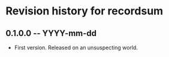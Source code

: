 # Revision history for recordsum

## 0.1.0.0 -- YYYY-mm-dd

* First version. Released on an unsuspecting world.
